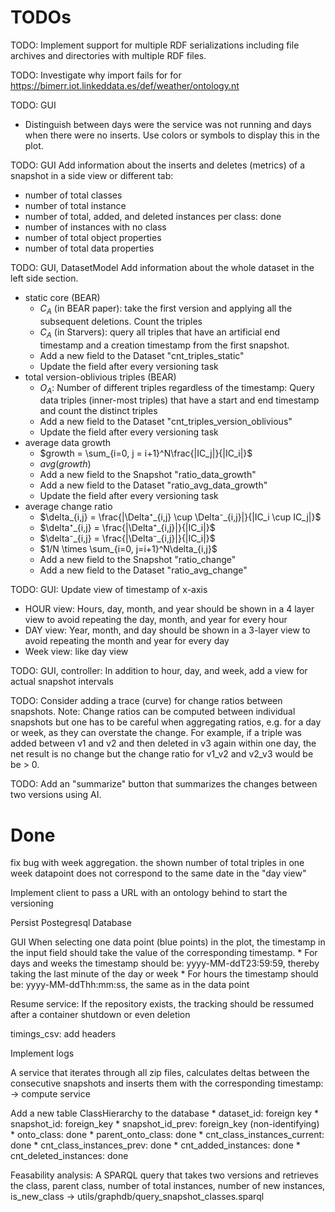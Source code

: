 # TODOs
TODO: Implement support for multiple RDF serializations including file archives and directories with multiple RDF files.

TODO: Investigate why import fails for for https://bimerr.iot.linkeddata.es/def/weather/ontology.nt

TODO: GUI
* Distinguish between days were the service was not running and days when there were no inserts. Use colors or symbols to display this in the plot.

TODO: GUI
Add information about the inserts and deletes (metrics) of a snapshot in a side view or different tab:
* number of total classes
* number of total instance
* number of total, added, and deleted instances per class: done
* number of instances with no class
* number of total object properties
* number of total data properties

TODO: GUI, DatasetModel
Add information about the whole dataset in the left side section.
* static core (BEAR)
    * $C_A$ (in BEAR paper): take the first version and applying all the subsequent deletions. Count the triples
    * $C_A$ (in Starvers): query all triples that have an artificial end timestamp and a creation timestamp from the first snapshot.
    * Add a new field to the Dataset "cnt_triples_static"
    * Update the field after every versioning task
* total version-oblivious triples (BEAR)
    * $O_A$: Number of different triples regardless of the timestamp: Query data triples (inner-most triples) that have a start and end timestamp and count the distinct triples
    * Add a new field to the Dataset "cnt_triples_version_oblivious"
    * Update the field after every versioning task
* average data growth
    * $growth = \sum_{i=0, j = i+1}^N\frac{|IC_j|}{|IC_i|}$
    * $avg(growth)$
    * Add a new field to the Snapshot "ratio_data_growth"
    * Add a new field to the Dataset "ratio_avg_data_growth"
    * Update the field after every versioning task
* average change ratio
    * $\delta_{i,j} = \frac{|\Delta⁺_{i,j} \cup \Delta⁻_{i,j}|}{|IC_i \cup IC_j|}$
    * $\delta⁺_{i,j} = \frac{|\Delta⁺_{i,j}|}{|IC_i|}$
    * $\delta⁻_{i,j} = \frac{|\Delta⁻_{i,j}|}{|IC_i|}$
    * $1/N \times \sum_{i=0, j=i+1}^N\delta_{i,j}$
    * Add a new field to the Snapshot "ratio_change"
    * Add a new field to the Dataset "ratio_avg_change"

TODO: GUI: Update view of timestamp of x-axis
* HOUR view: Hours, day, month, and year should be shown in a 4 layer view to avoid repeating the day, month, and year for every hour
* DAY view: Year, month, and day should be shown in a 3-layer view to avoid repeating the month and year for every day
* Week view: like day view

TODO: GUI, controller: In addition to hour, day, and week, add a view for actual snapshot intervals

TODO: Consider adding a trace (curve) for change ratios between snapshots. Note: Change ratios can be computed between individual snapshots but one has to be careful when aggregating ratios, e.g. for a day or week, as they can overstate the change. For example, if a triple was added between v1 and v2 and then deleted in v3 again within one day, the net result is no change but the change ratio for v1_v2 and v2_v3 would be be > 0.

TODO: Add an "summarize" button that summarizes the changes between two versions using AI.

# Done
fix bug with week aggregation. the shown number of total triples in one week datapoint does not correspond to the same date in the "day view"

Implement client to pass a URL with an ontology behind to start the versioning

Persist Postegresql Database

GUI
When selecting one data point (blue points) in the plot, the timestamp in the input field should take the value of the corresponding timestamp. 
    * For days and weeks the timestamp should be: yyyy-MM-ddT23:59:59, thereby taking the last minute of the day or week
    * For hours the timestamp should be: yyyy-MM-ddThh:mm:ss, the same as in the data point

Resume service: If the repository exists, the tracking should be ressumed after a container shutdown or even deletion

timings_csv: add headers

Implement logs

A service that iterates through all zip files, 
calculates deltas between the consecutive snapshots 
and inserts them with the corresponding timestamp: -> compute service

Add a new table ClassHierarchy to the database
    * dataset_id: foreign key
    * snapshot_id: foreign_key
    * snapshot_id_prev: foreign_key (non-identifying)
    * onto_class: done
    * parent_onto_class: done
    * cnt_class_instances_current: done
    * cnt_class_instances_prev: done
    * cnt_added_instances: done
    * cnt_deleted_instances: done

Feasability analysis: A SPARQL query that takes two 
versions and retrieves the class, parent class, number of total instances, 
number of new instances, is_new_class -> utils/graphdb/query_snapshot_classes.sparql


